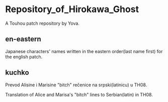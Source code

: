 # Repository_of_Hirokawa_Ghost
A Touhou patch repository by Yova.

## en-eastern

Japanese characters' names written in the eastern order(last name first) for the english patch.

## kuchko

Prevod Alisine i Marisine "bitch" rečenice na srpski(latinicu) u TH08.

Translation of Alice and Marisa's "bitch" lines to Serbian(latin) in TH08.


